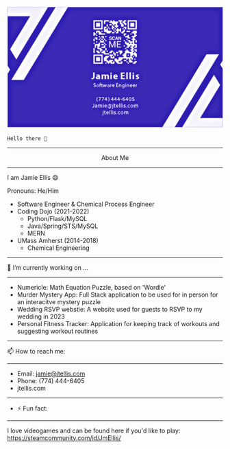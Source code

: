
[![Header](https://github.com/JEllis66/JEllis66/blob/main/bCardPurp.png "Header")](https://jtellis.com/)

    Hello there 👋
  
---

<p align="center"> About Me </p>

---

I am Jamie Ellis 😄

Pronouns: He/Him

- Software Engineer & Chemical Process Engineer
- Coding Dojo (2021-2022)
  - Python/Flask/MySQL
  - Java/Spring/STS/MySQL
  - MERN
- UMass Amherst (2014-2018)
  - Chemical Engineering

---

🔭 I’m currently working on ...

---

- Numericle: Math Equation Puzzle, based on 'Wordle'
- Murder Mystery App: Full Stack application to be used for in person for an interacitve mystery puzzle
- Wedding RSVP webstie: A website used for guests to RSVP to my wedding in 2023
- Personal Fitness Tracker: Application for keeping track of workouts and suggesting workout routines

---

📫 How to reach me:

---

- Email: jamie@jtellis.com
- Phone: (774) 444-6405
- jtellis.com

---

- ⚡ Fun fact:

---

I love videogames and can be found here if you'd like to play: https://steamcommunity.com/id/JmEllis/

<!--
**JEllis66/JEllis66** is a ✨ _special_ ✨ repository because its `README.md` (this file) appears on your GitHub profile.

Here are some ideas to get you started:

- 🔭 I’m currently working on ...
- 🌱 I’m currently learning ...
- 👯 I’m looking to collaborate on ...
- 🤔 I’m looking for help with ...
- 💬 Ask me about ...
- 📫 How to reach me: ...
- 😄 Pronouns: ...
- ⚡ Fun fact: ...
-->
